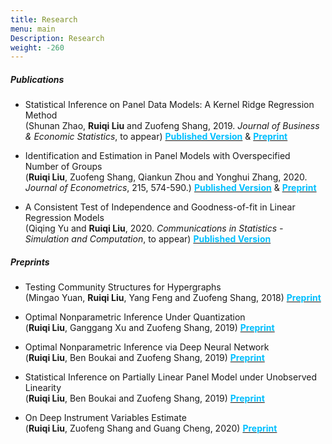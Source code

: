 ```yaml
---
title: Research
menu: main
Description: Research
weight: -260
---
```

##### Publications
<p style='text-align: justify;'>

- Statistical Inference on Panel Data Models: A Kernel Ridge Regression Method<br>
(Shunan Zhao, **Ruiqi Liu** and Zuofeng Shang, 2019. <i>Journal of Business & Economic Statistics</i>, to appear) <a href="https://amstat.tandfonline.com/doi/abs/10.1080/07350015.2019.1660176?journalCode=ubes20#.XZJLoUZKiHs
" target="_blank"><span style="color:#00BFFF">**Published Version**</span></a> & <a href="https://www.dropbox.com/s/7p8xpjisgbqa52n/ZLS2018_JBES_All.pdf?dl=0
" target="_blank"><span style="color:#00BFFF">**Preprint**</span></a>


- Identification and Estimation in Panel Models with Overspecified Number of Groups<br> (**Ruiqi Liu**, Zuofeng Shang, Qiankun Zhou and Yonghui Zhang, 2020. <i>Journal of Econometrics</i>, 215, 574-590.) <a href="https://www.sciencedirect.com/science/article/abs/pii/S0304407619302118" target="_blank"><span style="color:#00BFFF">**Published Version**</span></a> & <a href="https://www.dropbox.com/s/3plhifghgqcyn20/Revision_3ndRound_09232019_Final.pdf?dl=0
" target="_blank"><span style="color:#00BFFF">**Preprint**</span></a>

- A Consistent Test of Independence and Goodness-of-fit in Linear Regression Models<br>  (Qiqing Yu and **Ruiqi Liu**, 2020.   <i>Communications in Statistics - Simulation and Computation</i>, to appear) <a href="https://www.tandfonline.com/doi/abs/10.1080/03610918.2020.1728316?journalCode=lssp20" target="_blank"><span style="color:#00BFFF">**Published Version**</span></a>



##### Preprints
<p style='text-align: justify;'>

- Testing Community Structures for Hypergraphs<br> (Mingao Yuan, **Ruiqi Liu**, Yang Feng and Zuofeng Shang, 2018) <a href="https://arxiv.org/abs/1810.04617
" target="_blank"><span style="color:#00BFFF">**Preprint**</span></a>


- Optimal Nonparametric Inference Under Quantization<br> (**Ruiqi Liu**, Ganggang Xu and Zuofeng Shang, 2019)  <a href="https://arxiv.org/abs/1901.08571" target="_blank"><span style="color:#00BFFF">**Preprint**</span></a>

- Optimal Nonparametric Inference via Deep Neural Network<br> (**Ruiqi Liu**, Ben Boukai and Zuofeng Shang, 2019) <a href="https://arxiv.org/abs/1902.01687" target="_blank"><span style="color:#00BFFF">**Preprint**</span></a>

- Statistical Inference on Partially Linear Panel Model under Unobserved Linearity<br> (**Ruiqi Liu**, Ben Boukai and Zuofeng Shang, 2019) <a href="https://arxiv.org/abs/1911.08830" target="_blank"><span style="color:#00BFFF">**Preprint**</span></a>

- On Deep Instrument Variables Estimate<br> (**Ruiqi Liu**, Zuofeng Shang and Guang Cheng, 2020) <a href="https://arxiv.org/abs/2004.14954" target="_blank"><span style="color:#00BFFF">**Preprint**</span></a>

